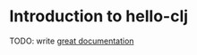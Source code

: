 # Introduction to hello-clj

TODO: write [great documentation](http://jacobian.org/writing/what-to-write/)
